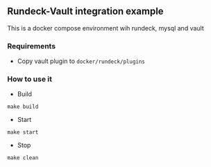 ## Rundeck-Vault integration example 

This is a docker compose environment wih rundeck, mysql and vault

### Requirements

* Copy vault plugin to `docker/rundeck/plugins`

### How to use it

* Build

```
make build
```

* Start

```
make start
```


* Stop

```
make clean
```

